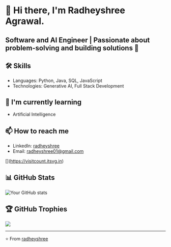 

<!--
**Radheyshree/Radheyshree** is a ✨ _special_ ✨ repository because its `README.md` (this file) appears on your GitHub profile.

Here are some ideas to get you started:

- 🔭 I’m currently working on ...
- 🌱 I’m currently learning ...
- 👯 I’m looking to collaborate on ...
- 🤔 I’m looking for help with ...
- 💬 Ask me about ...
- 📫 How to reach me: ...
- 😄 Pronouns: ...
- ⚡ Fun fact: ...
-->

# 👋 Hi there, I'm Radheyshree Agrawal.

## Software and AI Engineer | Passionate about problem-solving and building solutions 🚀

## 🛠 Skills
- Languages: Python, Java, SQL, JavaScript
- Technologies: Generative AI, Full Stack Development
<!---- Tools: Git
 Databases: [e.g., MySQL, MongoDB]-->

## 🌱 I'm currently learning
- Artificial Intelligence

## 📫 How to reach me
- LinkedIn: [radheyshree](https://www.linkedin.com/in/radheyshree-agrawal-7a4430236/)
- Email: radheyshree01@gmail.com

[[](https://visitcount.itsvg.in/api?id=Radheyshree&icon=0&color=0)](https://visitcount.itsvg.in)


## 📊 GitHub Stats
![Your GitHub stats](https://github-readme-stats.vercel.app/api?username=yourusername&show_icons=true&theme=radical)

## 🏆 GitHub Trophies
![](https://github-profile-trophy.vercel.app/?username=yourusername&theme=radical&no-frame=false&no-bg=true&margin-w=4)

---
⭐️ From [radheyshree](https://github.com/Radheyshree)
